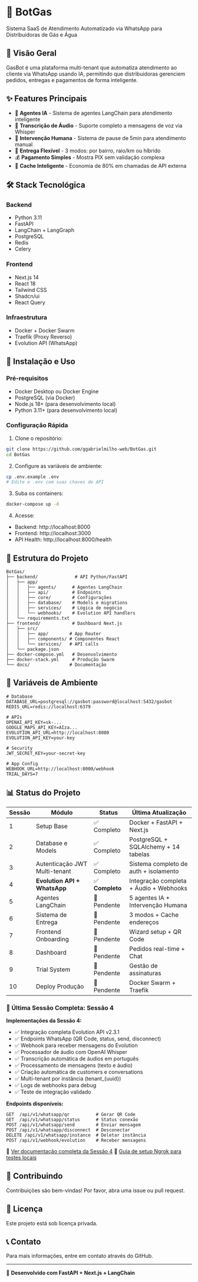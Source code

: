 # 🤖 BotGas

Sistema SaaS de Atendimento Automatizado via WhatsApp para Distribuidoras de Gás e Água

## 🎯 Visão Geral

GasBot é uma plataforma multi-tenant que automatiza atendimento ao cliente via WhatsApp usando IA, permitindo que distribuidoras gerenciem pedidos, entregas e pagamentos de forma inteligente.

## ✨ Features Principais

- 🤖 **Agentes IA** - Sistema de agentes LangChain para atendimento inteligente
- 🎤 **Transcrição de Áudio** - Suporte completo a mensagens de voz via Whisper
- 👤 **Intervenção Humana** - Sistema de pause de 5min para atendimento manual
- 📍 **Entrega Flexível** - 3 modos: por bairro, raio/km ou híbrido
- 💰 **Pagamento Simples** - Mostra PIX sem validação complexa
- 💾 **Cache Inteligente** - Economia de 80% em chamadas de API externa

## 🛠️ Stack Tecnológica

### Backend
- Python 3.11
- FastAPI
- LangChain + LangGraph
- PostgreSQL
- Redis
- Celery

### Frontend
- Next.js 14
- React 18
- Tailwind CSS
- Shadcn/ui
- React Query

### Infraestrutura
- Docker + Docker Swarm
- Traefik (Proxy Reverso)
- Evolution API (WhatsApp)

## 🚀 Instalação e Uso

### Pré-requisitos

- Docker Desktop ou Docker Engine
- PostgreSQL (via Docker)
- Node.js 18+ (para desenvolvimento local)
- Python 3.11+ (para desenvolvimento local)

### Configuração Rápida

1. Clone o repositório:
```bash
git clone https://github.com/ggabrielmilho-web/BotGas.git
cd BotGas
```

2. Configure as variáveis de ambiente:
```bash
cp .env.example .env
# Edite o .env com suas chaves de API
```

3. Suba os containers:
```bash
docker-compose up -d
```

4. Acesse:
- Backend: http://localhost:8000
- Frontend: http://localhost:3000
- API Health: http://localhost:8000/health

## 📁 Estrutura do Projeto

```
BotGas/
├── backend/              # API Python/FastAPI
│   ├── app/
│   │   ├── agents/      # Agentes LangChain
│   │   ├── api/         # Endpoints
│   │   ├── core/        # Configurações
│   │   ├── database/    # Models e migrations
│   │   ├── services/    # Lógica de negócio
│   │   └── webhooks/    # Evolution API handlers
│   └── requirements.txt
├── frontend/            # Dashboard Next.js
│   ├── src/
│   │   ├── app/        # App Router
│   │   ├── components/ # Componentes React
│   │   └── services/   # API calls
│   └── package.json
├── docker-compose.yml   # Desenvolvimento
├── docker-stack.yml     # Produção Swarm
└── docs/               # Documentação

```

## 🔐 Variáveis de Ambiente

```env
# Database
DATABASE_URL=postgresql://gasbot:password@localhost:5432/gasbot
REDIS_URL=redis://localhost:6379

# APIs
OPENAI_API_KEY=sk-...
GOOGLE_MAPS_API_KEY=AIza...
EVOLUTION_API_URL=http://localhost:8080
EVOLUTION_API_KEY=your-key

# Security
JWT_SECRET_KEY=your-secret-key

# App Config
WEBHOOK_URL=http://localhost:8000/webhook
TRIAL_DAYS=7
```

## 📊 Status do Projeto

| Sessão | Módulo | Status | Última Atualização |
|--------|--------|--------|-------------------|
| 1 | Setup Base | ✅ Completo | Docker + FastAPI + Next.js |
| 2 | Database e Models | ✅ Completo | PostgreSQL + SQLAlchemy + 14 tabelas |
| 3 | Autenticação JWT Multi-tenant | ✅ Completo | Sistema completo de auth + isolamento |
| 4 | **Evolution API + WhatsApp** | ✅ **Completo** | Integração completa + Áudio + Webhooks |
| 5 | Agentes LangChain | 🔄 Pendente | 5 agentes IA + Intervenção Humana |
| 6 | Sistema de Entrega | 🔄 Pendente | 3 modos + Cache endereços |
| 7 | Frontend Onboarding | 🔄 Pendente | Wizard setup + QR Code |
| 8 | Dashboard | 🔄 Pendente | Pedidos real-time + Chat |
| 9 | Trial System | 🔄 Pendente | Gestão de assinaturas |
| 10 | Deploy Produção | 🔄 Pendente | Docker Swarm + Traefik |

### 🎉 Última Sessão Completa: Sessão 4

**Implementações da Sessão 4:**
- ✅ Integração completa Evolution API v2.3.1
- ✅ Endpoints WhatsApp (QR Code, status, send, disconnect)
- ✅ Webhook para receber mensagens do Evolution
- ✅ Processador de áudio com OpenAI Whisper
- ✅ Transcrição automática de áudios em português
- ✅ Processamento de mensagens (texto e áudio)
- ✅ Criação automática de customers e conversations
- ✅ Multi-tenant por instância (tenant_{uuid})
- ✅ Logs de webhooks para debug
- ✅ Teste de integração validado

**Endpoints disponíveis:**
```
GET  /api/v1/whatsapp/qr          # Gerar QR Code
GET  /api/v1/whatsapp/status      # Status conexão
POST /api/v1/whatsapp/send        # Enviar mensagem
POST /api/v1/whatsapp/disconnect  # Desconectar
DELETE /api/v1/whatsapp/instance  # Deletar instância
POST /api/v1/webhook/evolution    # Receber mensagens
```

📄 [Ver documentação completa da Sessão 4](SESSION_4_SUMMARY.md)
📖 [Guia de setup Ngrok para testes locais](SETUP_NGROK.md)

## 🤝 Contribuindo

Contribuições são bem-vindas! Por favor, abra uma issue ou pull request.

## 📄 Licença

Este projeto está sob licença privada.

## 📞 Contato

Para mais informações, entre em contato através do GitHub.

---

🤖 **Desenvolvido com FastAPI + Next.js + LangChain**
